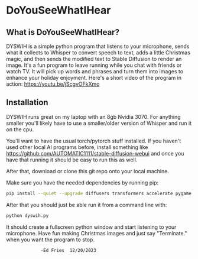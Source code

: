 # DoYouSeeWhatIHear 

## What is DoYouSeeWhatIHear?
DYSWIH is a simple python program that listens to your microphone, sends what it collects to Whisper to convert speech to text, adds a little Christmas magic, and then sends the modified text to Stable Diffusion to render an image. It's a fun program to leave running while you chat with friends or watch TV. It will pick up words and phrases and turn them into images to enhance your holiday enjoyment. Here's a short video of the program in action: https://youtu.be/jScgvOFkXmo

## Installation

DYSWIH runs great on my laptop with an 8gb Nvidia 3070. For anything smaller you'll likely have to use a smaller/older version of Whisper and run it on the cpu.

You'll want to have the usual torch/pytorch stuff installed. If you haven't used other local AI programs before, install something like https://github.com/AUTOMATIC1111/stable-diffusion-webui and once you have that running it should be easy to run this as well. 

After that, download or clone this git repo onto your local machine.

Make sure you have the needed dependencies by running pip:

```bash
pip install --quiet --upgrade diffusers transformers accelerate pygame
```

After that you should just be able run it from a command line with:

```python
python dyswih.py
```

It should create a fullscreen python window and start listening to your microphone. Have fun making Christmas images and just say "Terminate." when you want the program to stop.

                 -Ed Fries  12/20/2023
